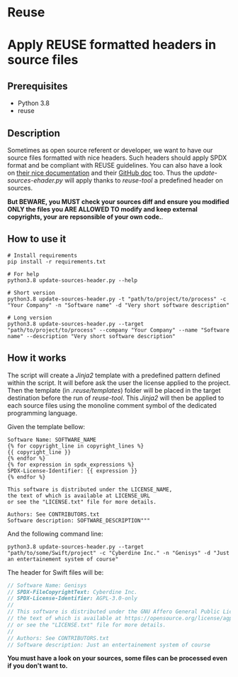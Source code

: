 # Reuse

# Apply REUSE formatted headers in source files

## Prerequisites

- Python 3.8
- reuse

## Description

Sometimes as open source referent or developer, we want to have our source files formatted with nice headers.
Such headers should apply SPDX format and be compliant with REUSE guidelines. You can also have a look on [their nice documentation](https://reuse.readthedocs.io/en/stable/usage.html) and their [GitHub doc](https://github.com/fsfe/reuse-tool/blob/main/docs/usage.rst) too.
Thus the *update-sources-ehader.py* will apply thanks to *reuse-tool* a predefined header on sources.

**But BEWARE, you MUST check your sources diff and ensure you modified ONLY the files you ARE ALLOWED TO modify and keep external copyrights, your are repsonsible of your own code.**.

## How to use it

```shell
# Install requirements
pip install -r requirements.txt

# For help
python3.8 update-sources-header.py --help

# Short version
python3.8 update-sources-header.py -t "path/to/project/to/process" -c "Your Company" -n "Software name" -d "Very short software description"

# Long version
python3.8 update-sources-header.py --target "path/to/project/to/process" --company "Your Company" --name "Software name" --description "Very short software description"
```

## How it works

The script will create a *Jinja2* template with a predefined pattern defined within the script. It will before ask the user the license applied to the project. Then the template (in *.reuse/templates*) folder will be placed in the target destination before the run of *reuse-tool*. This *Jinja2* will then be applied to each source files using the monoline comment symbol of the dedicated programming language.

Given the template bellow:
```jinja2
Software Name: SOFTWARE_NAME
{% for copyright_line in copyright_lines %}
{{ copyright_line }}
{% endfor %}
{% for expression in spdx_expressions %}
SPDX-License-Identifier: {{ expression }}
{% endfor %}

This software is distributed under the LICENSE_NAME,
the text of which is available at LICENSE_URL
or see the "LICENSE.txt" file for more details.

Authors: See CONTRIBUTORS.txt
Software description: SOFTWARE_DESCRIPTION"""
```

And the following command line:
```shell
python3.8 update-sources-header.py --target "path/to/some/Swift/project" -c "Cyberdine Inc." -n "Genisys" -d "Just an entertainement system of course"
```

The header for Swift files will be:
```swift
// Software Name: Genisys
// SPDX-FileCopyrightText: Cyberdine Inc.
// SPDX-License-Identifier: AGPL-3.0-only
//
// This software is distributed under the GNU Affero General Public License version 3,
// the text of which is available at https://opensource.org/license/agpl-v3
// or see the "LICENSE.txt" file for more details.
//
// Authors: See CONTRIBUTORS.txt
// Software description: Just an entertainement system of course
```

**You must have a look on your sources, some files can be processed even if you don't want to.**